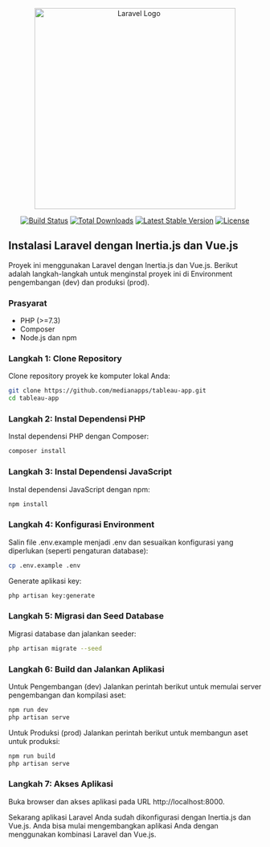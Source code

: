 <p align="center"><a href="https://laravel.com" target="_blank"><img src="https://raw.githubusercontent.com/laravel/art/master/logo-lockup/5%20SVG/2%20CMYK/1%20Full%20Color/laravel-logolockup-cmyk-red.svg" width="400" alt="Laravel Logo"></a></p>

<p align="center">
<a href="https://github.com/laravel/framework/actions"><img src="https://github.com/laravel/framework/workflows/tests/badge.svg" alt="Build Status"></a>
<a href="https://packagist.org/packages/laravel/framework"><img src="https://img.shields.io/packagist/dt/laravel/framework" alt="Total Downloads"></a>
<a href="https://packagist.org/packages/laravel/framework"><img src="https://img.shields.io/packagist/v/laravel/framework" alt="Latest Stable Version"></a>
<a href="https://packagist.org/packages/laravel/framework"><img src="https://img.shields.io/packagist/l/laravel/framework" alt="License"></a>
</p>

## Instalasi Laravel dengan Inertia.js dan Vue.js

Proyek ini menggunakan Laravel dengan Inertia.js dan Vue.js. Berikut adalah langkah-langkah untuk menginstal proyek ini di Environment pengembangan (dev) dan produksi (prod).

### Prasyarat

-   PHP (>=7.3)
-   Composer
-   Node.js dan npm

### Langkah 1: Clone Repository

Clone repository proyek ke komputer lokal Anda:

```bash
git clone https://github.com/medianapps/tableau-app.git
cd tableau-app
```

### Langkah 2: Instal Dependensi PHP

Instal dependensi PHP dengan Composer:

```bash
composer install
```

### Langkah 3: Instal Dependensi JavaScript

Instal dependensi JavaScript dengan npm:

```bash
npm install
```

### Langkah 4: Konfigurasi Environment

Salin file .env.example menjadi .env dan sesuaikan konfigurasi yang diperlukan (seperti pengaturan database):

```bash
cp .env.example .env
```

Generate aplikasi key:

```bash
php artisan key:generate
```

### Langkah 5: Migrasi dan Seed Database

Migrasi database dan jalankan seeder:

```bash
php artisan migrate --seed
```

### Langkah 6: Build dan Jalankan Aplikasi

Untuk Pengembangan (dev)
Jalankan perintah berikut untuk memulai server pengembangan dan kompilasi aset:

```bash
npm run dev
php artisan serve
```

Untuk Produksi (prod)
Jalankan perintah berikut untuk membangun aset untuk produksi:

```bash
npm run build
php artisan serve
```

### Langkah 7: Akses Aplikasi

Buka browser dan akses aplikasi pada URL http://localhost:8000.

Sekarang aplikasi Laravel Anda sudah dikonfigurasi dengan Inertia.js dan Vue.js. Anda bisa mulai mengembangkan aplikasi Anda dengan menggunakan kombinasi Laravel dan Vue.js.
